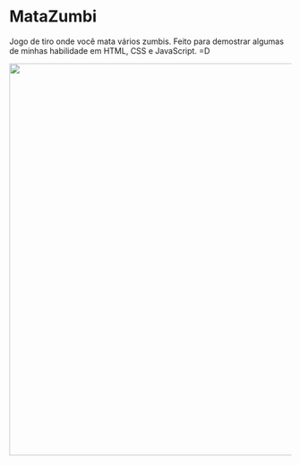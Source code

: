 # MataZumbi

Jogo de tiro onde você mata vários zumbis. Feito para demostrar algumas de minhas habilidade em HTML, CSS e JavaScript. =D


<div align="center">
  <img src="https://user-images.githubusercontent.com/109709293/186423382-78f86d60-be71-45cf-b7a4-565bc72dc855.jpg)" width="700px" />
</div>
